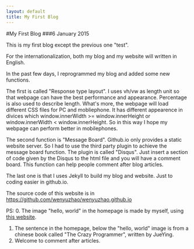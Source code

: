 ```yaml
---
layout: default
title: My First Blog
---
```


#My First Blog
###6 January 2015

This is my first blog except the previous one "test".

For the internationalization, both my blog and my website will written in English.

In the past few days, I reprogrammed my blog and added some new functions.

The first is called "Response type layout". I uses vh/vw as length unit so that webpage can have the best performance and appearance. Percentage is also used to describe length. What's more, the webpage will load different CSS files for PC and mobliephone. It has different appearence in divices which window.innerWidth >= window.innerHeight or window.innerWidth < window.innerHeight. So in this way I hope my webpage can perform better in mobilephones.

The second function is "Message Board". Github.io only provides a static website server. So I had to use the third party plugin to achieve the message board function. The plugin is called "Disqus". Just insert a section of code given by the Disqus to the html file and you will have a comment board. This function can help people comment after blog articles.

The last one is that I uses Jekyll to build my blog and website. Just to coding easier in github.io.

The source code of this website is in <https://github.com/wenyuzhao/wenyuzhao.github.io>

PS:
0. The image "hello, world" in the homepage is made by myself, using [this website](http://jayweeks.com/sketchy-structures-html5-canvas/).
1. The sentence in the homepage, below the "hello, world" image is from a chinese book called "The Crazy Programmer", written by JueYing.
2. Welcome to comment after articles.

